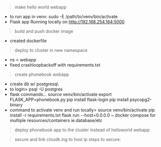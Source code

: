 >make hello world webapp
- to run app in venv:
    sudo -E /path/to/venv/bin/activate
- Flask app Running locally on http://192.168.254.164:5000

>build and push docker image
- created dockerfile

>deploy to cluster in new namespace
- ns = webapp 
- fixed crashloopbackoff with requirements.txt

>create phonebook webapp
- create db w/ postgresql. 
- to login> psql -U postgres
- flask commands...
    source venv/bin/activate
    export FLASK_APP=phonebook.py
    pip install flask-login
    pip install psycopg2-binary
- command to activate venv and run locally>
    source venv/bin/activate
    pip install -r requirements.txt
    flask run --host=0.0.0.0
~ docker compose for multiple resources/containers ie.database/etc


>deploy phonebook app to the cluster instead of helloworld webapp


>secure and link cloudk.ing to host ip
steps to secure: